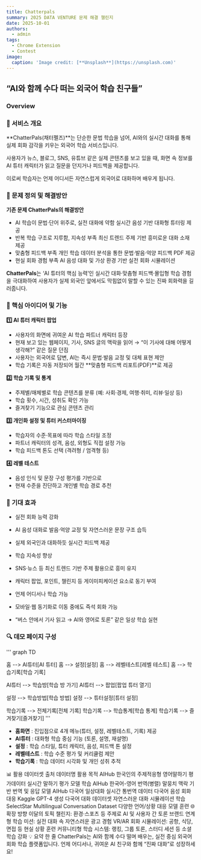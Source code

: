 ```yaml
---
title: Chatterpals
summary: 2025 DATA VENTURE 문제 해결 챌린지
date: 2025-10-01
authors:
  - admin
tags:
  - Chrome Extension
  - Contest
image:
  caption: 'Image credit: [**Unsplash**](https://unsplash.com)'
---
```


## “AI와 함께 수다 떠는 외국어 학습 친구들”

### Overview


### 🎯 서비스 개요

**ChatterPals(채터펠즈)**는 단순한 문법 학습을 넘어, AI와의 실시간 대화를 통해 실제 회화 감각을 키우는 외국어 학습 서비스입니다.

사용자가 뉴스, 블로그, SNS, 유튜브 같은 실제 콘텐츠를 보고 있을 때, 화면 속 정보를 AI 튜터 캐릭터가 읽고 질문을 던지거나 피드백을 제공합니다.

이로써 학습자는 언제 어디서든 자연스럽게 외국어로 대화하며 배우게 됩니다.



### 🧩 문제 정의 및 해결방안


**기존 문제	ChatterPals의 해결방안**

- AI 학습이 문법·단어 위주로, 실전 대화에 약함	실시간 음성 기반 대화형 튜터링 제공
- 반복 학습 구조로 지루함, 지속성 부족	최신 트렌드 주제 기반 흥미로운 대화 소재 제공
- 맞춤형 피드백 부족	개인 학습 데이터 분석을 통한 문법·발음·억양 피드백 PDF 제공
- 현실 회화 경험 부족	AI 음성 대화 및 가상 환경 기반 실전 회화 시뮬레이션

**ChatterPals**는 ‘AI 튜터의 핵심 능력’인 실시간 대화·맞춤형 피드백·몰입형 학습 경험을 극대화하여 사용자가 실제 외국인 앞에서도 막힘없이 말할 수 있는 진짜 회화력을 길러줍니다.



### 🧠 핵심 아이디어 및 기능

**1️⃣ AI 튜터 캐릭터 팝업**

- 사용자의 화면에 귀여운 AI 학습 파트너 캐릭터 등장
- 현재 보고 있는 웹페이지, 기사, SNS 글의 맥락을 읽어
→ “이 기사에 대해 어떻게 생각해?” 같은 질문 던짐
- 사용자는 외국어로 답변, AI는 즉시 문법·발음 교정 및 대체 표현 제안
- 학습 기록은 자동 저장되어 월간 **맞춤형 피드백 리포트(PDF)**로 제공


**2️⃣ 학습 기록 및 통계**

- 주제별/매체별로 학습 콘텐츠를 분류 (예: 사회·경제, 여행·취미, 리뷰·일상 등)
- 학습 횟수, 시간, 성취도 확인 가능
- 즐겨찾기 기능으로 관심 콘텐츠 관리


**3️⃣ 개인화 설정 및 튜터 커스터마이징**

- 학습자의 수준·목표에 따라 학습 스타일 조정
- 파트너 캐릭터의 성격, 음성, 외형도 직접 설정 가능
- 학습 피드백 톤도 선택 (격려형 / 엄격형 등)


**4️⃣ 레벨 테스트**

- 음성 인식 및 문장 구성 평가를 기반으로
- 현재 수준을 진단하고 개인별 학습 경로 추천


### 🚀 기대 효과

- 실전 회화 능력 강화

- AI 음성 대화로 발음·억양 교정 및 자연스러운 문장 구조 습득

- 실제 외국인과 대화하듯 실시간 피드백 제공

- 학습 지속성 향상

- SNS·뉴스 등 최신 트렌드 기반 주제 활용으로 흥미 유지

- 캐릭터 팝업, 포인트, 챌린지 등 게이미피케이션 요소로 동기 부여

- 언제 어디서나 학습 가능

- 모바일·웹 동기화로 이동 중에도 즉석 회화 가능

- “버스 안에서 기사 읽고 → AI와 영어로 토론” 같은 일상 학습 실현

### 🔍 데모 페이지 구성

'''
graph TD
	
  홈 --> AI튜터[AI 튜터]
  홈 --> 설정[설정]
  홈 --> 레벨테스트[레벨 테스트]
  홈 --> 학습기록[학습 기록]
  
  AI튜터 --> 학습방[학습 방 가기]
  AI튜터 --> 팝업[팝업 튜터 열기]
  
  설정 --> 학습방법[학습 방법]
  설정 --> 튜터설정[튜터 설정]
  
  학습기록 --> 전체기록[전체 기록]
  학습기록 --> 학습통계[학습 통계]
  학습기록 --> 즐겨찾기[즐겨찾기]
'''

- **홈화면** : 진입점으로 4개 메뉴(튜터, 설정, 레벨테스트, 기록) 제공
- **AI튜터** : 대화형 학습 중심 기능 (토론, 설명, 재설명)
- **설정** : 학습 스타일, 튜터 캐릭터, 음성, 피드백 톤 설정
- **레벨테스트** : 학습 수준 평가 및 커리큘럼 제안
- **학습기록** : 학습 데이터 시각화 및 개인 성취 추적



📊 활용 데이터셋
출처	데이터명	활용 목적
AIHub	한국인의 주제적응형 영어말하기 평가데이터	실시간 말하기 평가 모델 학습
AIHub	한국어-영어 번역(병렬) 말뭉치	맥락 기반 번역 및 응답 모델
AIHub	다국어 일상대화 실시간 통번역 데이터	다국어 음성 회화 대응
Kaggle	GPT-4 생성 다국어 대화 데이터셋	자연스러운 대화 시뮬레이션 학습
SelectStar	Multilingual Conversation Dataset	다양한 언어/상황 대응 모델 훈련
🌐 확장 방향
이달의 토픽 챌린지: 환경·스포츠 등 주제로 AI 및 사용자 간 토론
브랜드 연계형 학습 미션: 실전 대화 속 자연스러운 광고 경험
VR/AR 회화 시뮬레이션: 공항, 식당, 면접 등 현실 상황 훈련
커뮤니티형 학습 시스템: 랭킹, 그룹 토론, 스터디 세션 등 소셜 학습 강화
💡 요약 한 줄
ChatterPals는 AI와 함께 수다 떨며 배우는, 실전 중심 외국어 회화 학습 플랫폼입니다.
언제 어디서나, 귀여운 AI 친구와 함께 “진짜 대화”로 성장하세요!